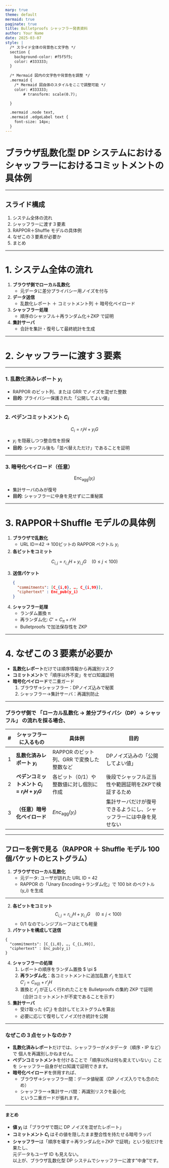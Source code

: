 ```yaml
---
marp: true
theme: default
mermaid: true
paginate: true
title: Bulletproofs シャッフラー発表資料
author: Your Name
date: 2025-03-07
style: |
  /* スライド全体の背景色と文字色 */
  section {
    background-color: #f5f5f5;
    color: #333333;
  }
  
  /* Mermaid 図内の文字色や背景色を調整 */
  .mermaid {
    /* Mermaid 図自体のスタイルをここで調整可能 */
    color: #333333;
        # transform: scale(0.7);

  }

  .mermaid .node text,
  .mermaid .edgeLabel text {
    font-size: 14px;
  }
---
```

# ブラウザ乱数化型 DP システムにおけるシャッフラーにおけるコミットメントの具体例

---

## スライド構成

1. システム全体の流れ  
2. シャッフラーに渡す３要素  
3. RAPPOR＋Shuffle モデルの具体例  
4. なぜこの３要素が必要か  
5. まとめ

---

# 1. システム全体の流れ

1. **ブラウザ側でローカル乱数化**  
   - 元データに差分プライバシー用ノイズを付与  
2. **データ送信**  
   - 乱数化レポート ＋ コミットメント列 ＋ 暗号化ペイロード  
3. **シャッフラー処理**  
   - 順序のシャッフル＋再ランダム化＋ZKP で証明  
4. **集計サーバ**  
   - 合計を集計・復号して最終統計を生成

---

# 2. シャッフラーに渡す３要素

---

### 1. 乱数化済みレポート $y_i$

- RAPPOR のビット列、または GRR でノイズを混ぜた整数  
- **目的**: プライバシー保護された「公開してよい値」

---

### 2. ペデンコミットメント $C_i$


$$ 
C_i = r_i H \;+\; y_i G
 $$


- $y_i$ を隠蔽しつつ整合性を担保  
- **目的**: シャッフル後も「並べ替えただけ」であることを証明

---

### 3. 暗号化ペイロード（任意）


$$ 
\text{Enc}_{\text{agg}}(y_i)
 $$


- 集計サーバのみが復号  
- **目的**: シャッフラーに中身を見せずに二重秘匿

---

# 3. RAPPOR＋Shuffle モデルの具体例

1. **ブラウザで乱数化**  
   - URL ID＝42 → 100ビットの RAPPOR ベクトル $y_i$  
2. **各ビットをコミット**  
   
$$ 
     C_{i,j}=r_{i,j}H + y_{i,j}G\quad(0\le j<100)
    $$
  
3. **送信パケット**  
   ```json
   {
     "commitments": [C_{i,0}, …, C_{i,99}],
     "ciphertext" : Enc_pub(y_i)
   }
   ```  
4. **シャッフラー処理**  
   - ランダム置換 π  
   - 再ランダム化: $C' = C_{\pi} + r' H$  
   - Bulletproofs で加法保存性を ZKP

---

# 4. なぜこの３要素が必要か

- **乱数化レポート**だけでは順序情報から再識別リスク  
- **コミットメント**で「順序以外不変」をゼロ知識証明  
- **暗号化ペイロード**で二重ガード  
  1. ブラウザ→シャッフラー：DPノイズ込みで秘匿  
  2. シャッフラー→集計サーバ：再識別防止


---
### ブラウザ側で **「ローカル乱数化 → 差分プライバシ（DP）→ シャッフル」** の流れを採る場合、  

| # | シャッフラーに入るもの | 具体例 | 目的 |
|---|----------------------|--------|-------|
|1|**乱数化済みレポート $y_i$**|RAPPOR のビット列、GRR で変換した整数など|DPノイズ込みの「公開してよい値」|  
|2|**ペデンコミットメント $C_i=r_iH+y_iG$**|各ビット（0/1）や整数値に対し個別に作成|後段でシャッフル正当性や範囲証明をZKPで検証するため|  
|3|**（任意）暗号化ペイロード**| $Enc_{\mathrm{agg}}(y_i)$|集計サーバだけが復号できるようにし、シャッフラーには中身を見せない|

---

## フローを例で見る（RAPPOR ＋ Shuffle モデル 100 個バケットのヒストグラム）

1. **ブラウザでローカル乱数化**  
   - 元データ: ユーザが訪れた URL ID = 42  
   - RAPPOR の「Unary Encoding＋ランダム化」で 100 bit のベクトル \(y_i\) を生成  

---
2. **各ビットをコミット**  
   $$
     C_{i,j}=r_{i,j}H+y_{i,j}G\quad(0\le j<100)
  $$ 
   - 0/1 なのでレンジプルーフはとても軽量  
3. **パケットを構成して送信**  

```text
{
  "commitments": [C_{i,0}, …, C_{i,99}],
  "ciphertext" : Enc_pub(y_i)
}
```

4. **シャッフラーの処理**  
   1. レポートの順序をランダム置換 $ \pi $  
   2. **再ランダム化**：各コミットメントに追加乱数 $r'_{j}$ を加えて  
      $C'_{j}=C_{\pi(j)}+r'_{j}H$  
   3. 置換と $r'_{j}$ が正しく行われたことを Bulletproofs の集約 ZKP で証明  
      （合計コミットメントが不変であることを示す）
        <!-- ([[PDF] Improving Utility and Security of the Shuffler-based Differential Privacy](https://vldb.org/pvldb/vol13/p3545-wang.pdf?utm_source=chatgpt.com), [[PDF] PROCHLO: Strong Privacy for Analytics in the Crowd](https://research.google.com/pubs/archive/46411.pdf?utm_source=chatgpt.com))   -->
5. **集計サーバ**  
   - 受け取った $\{C'_{j}\}$ を合計してヒストグラムを算出  
   - 必要に応じて復号してノイズ付き統計を公開

---

### なぜこの３点セットなのか？

* **乱数化済みレポート**だけでは、シャッフラーがメタデータ（順序・IP など）で
  個人を再識別しかねません。  
* **ペデンコミットメント**を付けることで「順序以外は何も変えていない」ことを
  シャッフラー自身がゼロ知識で証明できます。  
* **暗号化ペイロード**を併用すれば、  
  - ブラウザ→シャッフラー間：データ値秘匿（DP ノイズ入りでも念のため）  
  - シャッフラー→集計サーバ間：再識別リスクを最小化  
  という二重ガードが張れます。  
<!-- 
この構成は Google の PROCHLO や Chrome Privacy Sandbox の
Private Aggregation API で採られている一般的な設計方針です。  ([On the Differential Privacy and Interactivity of Privacy Sandbox Reports](https://arxiv.org/html/2412.16916v1?utm_source=chatgpt.com), [[PDF] PROCHLO: Strong Privacy for Analytics in the Crowd](https://research.google.com/pubs/archive/46411.pdf?utm_source=chatgpt.com)) -->

---

#### まとめ
- **値 $y_i$** は「ブラウザで既に DP ノイズを混ぜたレポート」  
- **コミットメント $C_i$** はその値を隠したまま整合性を持たせる暗号ラッパ  
- **シャッフラー**は「順序を壊す＋再ランダム化＋ZKP で証明」という役だけを果たし、  
  元データもユーザ ID も見えない。  
以上が、ブラウザ乱数化型 DP システムでシャッフラーに渡す“中身”です。